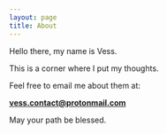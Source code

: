 ```yaml
---
layout: page
title: About
---
```


Hello there, my name is Vess.

This is a corner where I put my thoughts.

Feel free to email me about them at:

<strong>vess.contact@protonmail.com</strong>

May your path be blessed.